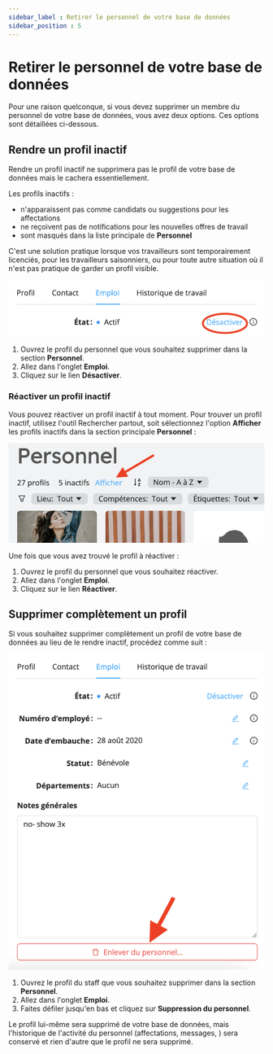 ```yaml
---
sidebar_label : Retirer le personnel de votre base de données
sidebar_position : 5
---
```


# Retirer le personnel de votre base de données

Pour une raison quelconque, si vous devez supprimer un membre du personnel de votre base de données, vous avez deux options. Ces options sont détaillées ci-dessous.

## Rendre un profil inactif

Rendre un profil inactif ne supprimera pas le profil de votre base de données mais le cachera essentiellement.

Les profils inactifs :

- n'apparaissent pas comme candidats ou suggestions pour les affectations
- ne reçoivent pas de notifications pour les nouvelles offres de travail
- sont masqués dans la liste principale de **Personnel**

C'est une solution pratique lorsque vos travailleurs sont temporairement licenciés, pour les travailleurs saisonniers, ou pour toute autre situation où il n'est pas pratique de garder un profil visible.


![Rendre un profil inactif](Images/desactiver.png)

1. Ouvrez le profil du personnel que vous souhaitez supprimer dans la section **Personnel**.
2. Allez dans l'onglet **Emploi**.
3. Cliquez sur le lien **Désactiver**.

### Réactiver un profil inactif

Vous pouvez réactiver un profil inactif à tout moment. Pour trouver un profil inactif, utilisez l'outil Rechercher partout,
soit sélectionnez l'option **Afficher** les profils inactifs dans la section principale **Personnel** :

![Afficher les profils inactifs](Images/afficher.png)

Une fois que vous avez trouvé le profil à réactiver :

1. Ouvrez le profil du personnel que vous souhaitez réactiver.
2. Allez dans l'onglet **Emploi**.
3. Cliquez sur le lien **Réactiver**.

## Supprimer complètement un profil

Si vous souhaitez supprimer complètement un profil de votre base de données au lieu de le rendre inactif, procédez comme suit :

![Suppression d'un staff de votre base de données](Images/enlever.png)

1. Ouvrez le profil du staff que vous souhaitez supprimer dans la section **Personnel**.
2. Allez dans l'onglet **Emploi**.
3. Faites défiler jusqu'en bas et cliquez sur **Suppression du personnel**.

Le profil lui-même sera supprimé de votre base de données, mais l'historique de l'activité du personnel (affectations, messages,
) sera conservé et rien d'autre que le profil ne sera supprimé.
